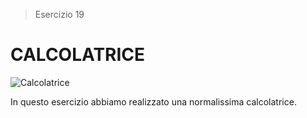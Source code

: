 > Esercizio 19

# CALCOLATRICE


![](https://lh3.googleusercontent.com/EFygO0CB35sfN-ZbdveTbkrxvCiSNIoUW_7Zv306BdZcFYrcywkDkl8JlnFq9XArqMvH1Mfwbtg "Calcolatrice")



In questo esercizio abbiamo realizzato una normalissima calcolatrice.